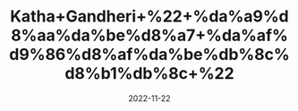 ---
title: 'Katha+Gandheri+%22+%da%a9%d8%aa%da%be%d8%a7+%da%af%d9%86%d8%af%da%be%db%8c%d8%b1%db%8c+%22'
date: '2022-11-22' 
metatag: '' 
inventory: '0' 
draft: false 
# meta description 
shortDescripton: 'Catechou%22+Catechu+is+most+commonly+used+by+mouth+for+stomach+problems+such+as+diarrhea%2c+swelling+of+the+colon+(colitis)%2c+and+indigestion.'
description: 'Stone+%d8%af%da%be%d8%a7%d8%aa'
longdescription: ''
tags: ''
brand: ''
subCategory: ''
unit: '50 gm-Pk'
sellCount: '0'
featured: True
# product Price
price: '50.0'
# Product Short Description
shortDescription: 'Catechou%22+Catechu+is+most+commonly+used+by+mouth+for+stomach+problems+such+as+diarrhea%2c+swelling+of+the+colon+(colitis)%2c+and+indigestion.'
productID: '6370EBA5-1E23-ED11-9968-005056B3A416'
type: 'products'
category: 'Stone+%d8%af%da%be%d8%a7%d8%aa' 
thumnailproduct: 'https://eraconnect.blob.core.windows.net/product-images/aminsaddiquidawakhana/6370EBA5-1E23-ED11-9968-005056B3A416.webp' 
images:
  - image: 'https://eraconnect.blob.core.windows.net/product-images/aminsaddiquidawakhana/6370EBA5-1E23-ED11-9968-005056B3A416.webp'  
Variants:
---